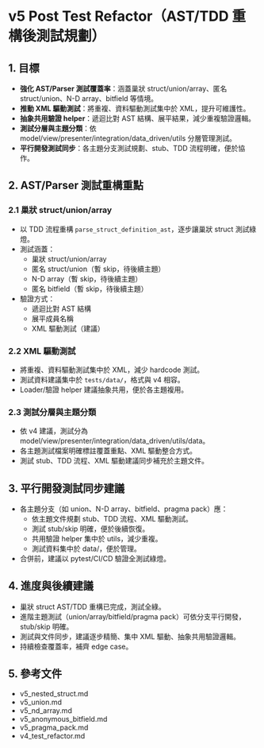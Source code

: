 # v5 Post Test Refactor（AST/TDD 重構後測試規劃）

## 1. 目標
- **強化 AST/Parser 測試覆蓋率**：涵蓋巢狀 struct/union/array、匿名 struct/union、N-D array、bitfield 等情境。
- **推動 XML 驅動測試**：將重複、資料驅動測試集中於 XML，提升可維護性。
- **抽象共用驗證 helper**：遞迴比對 AST 結構、展平結果，減少重複驗證邏輯。
- **測試分層與主題分類**：依 model/view/presenter/integration/data_driven/utils 分層管理測試。
- **平行開發測試同步**：各主題分支測試規劃、stub、TDD 流程明確，便於協作。

## 2. AST/Parser 測試重構重點

### 2.1 巢狀 struct/union/array
- 以 TDD 流程重構 `parse_struct_definition_ast`，逐步讓巢狀 struct 測試綠燈。
- 測試涵蓋：
    - 巢狀 struct/union/array
    - 匿名 struct/union（暫 skip，待後續主題）
    - N-D array（暫 skip，待後續主題）
    - 匿名 bitfield（暫 skip，待後續主題）
- 驗證方式：
    - 遞迴比對 AST 結構
    - 展平成員名稱
    - XML 驅動測試（建議）

### 2.2 XML 驅動測試
- 將重複、資料驅動測試集中於 XML，減少 hardcode 測試。
- 測試資料建議集中於 `tests/data/`，格式與 v4 相容。
- Loader/驗證 helper 建議抽象共用，便於各主題複用。

### 2.3 測試分層與主題分類
- 依 v4 建議，測試分為 model/view/presenter/integration/data_driven/utils/data。
- 各主題測試檔案明確標註覆蓋重點、XML 驅動整合方式。
- 測試 stub、TDD 流程、XML 驅動建議同步補充於主題文件。

## 3. 平行開發測試同步建議
- 各主題分支（如 union、N-D array、bitfield、pragma pack）應：
    - 依主題文件規劃 stub、TDD 流程、XML 驅動測試。
    - 測試 stub/skip 明確，便於後續恢復。
    - 共用驗證 helper 集中於 utils，減少重複。
    - 測試資料集中於 data/，便於管理。
- 合併前，建議以 pytest/CI/CD 驗證全測試綠燈。

## 4. 進度與後續建議
- 巢狀 struct AST/TDD 重構已完成，測試全綠。
- 進階主題測試（union/array/bitfield/pragma pack）可依分支平行開發，stub/skip 明確。
- 測試與文件同步，建議逐步精簡、集中 XML 驅動、抽象共用驗證邏輯。
- 持續檢查覆蓋率，補齊 edge case。

## 5. 參考文件
- v5_nested_struct.md
- v5_union.md
- v5_nd_array.md
- v5_anonymous_bitfield.md
- v5_pragma_pack.md
- v4_test_refactor.md 